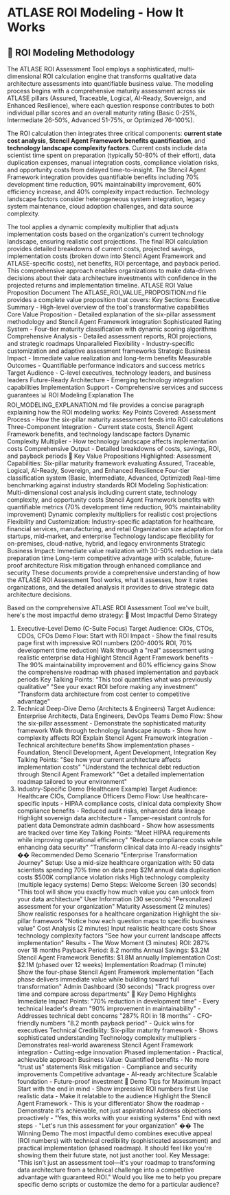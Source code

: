 # ATLASE ROI Modeling - How It Works

## 🎯 ROI Modeling Methodology

The ATLASE ROI Assessment Tool employs a sophisticated, multi-dimensional ROI calculation engine that transforms qualitative data architecture assessments into quantifiable business value. The modeling process begins with a comprehensive maturity assessment across six ATLASE pillars (Assured, Traceable, Logical, AI-Ready, Sovereign, and Enhanced Resilience), where each question response contributes to both individual pillar scores and an overall maturity rating (Basic 0-25%, Intermediate 26-50%, Advanced 51-75%, or Optimized 76-100%).

The ROI calculation then integrates three critical components: **current state cost analysis**, **Stencil Agent Framework benefits quantification**, and **technology landscape complexity factors**. Current costs include data scientist time spent on preparation (typically 50-80% of their effort), data duplication expenses, manual integration costs, compliance violation risks, and opportunity costs from delayed time-to-insight. The Stencil Agent Framework integration provides quantifiable benefits including 70% development time reduction, 90% maintainability improvement, 60% efficiency increase, and 40% complexity impact reduction. Technology landscape factors consider heterogeneous system integration, legacy system maintenance, cloud adoption challenges, and data source complexity.

The tool applies a dynamic complexity multiplier that adjusts implementation costs based on the organization's current technology landscape, ensuring realistic cost projections. The final ROI calculation provides detailed breakdowns of current costs, projected savings, implementation costs (broken down into Stencil Agent Framework and ATLASE-specific costs), net benefits, ROI percentage, and payback period. This comprehensive approach enables organizations to make data-driven decisions about their data architecture investments with confidence in the projected returns and implementation timeline.
ATLASE ROI Value Proposition Document
The ATLASE_ROI_VALUE_PROPOSITION.md file provides a complete value proposition that covers:
Key Sections:
Executive Summary - High-level overview of the tool's transformative capabilities
Core Value Proposition - Detailed explanation of the six-pillar assessment methodology and Stencil Agent Framework integration
Sophisticated Rating System - Four-tier maturity classification with dynamic scoring algorithms
Comprehensive Analysis - Detailed assessment reports, ROI projections, and strategic roadmaps
Unparalleled Flexibility - Industry-specific customization and adaptive assessment frameworks
Strategic Business Impact - Immediate value realization and long-term benefits
Measurable Outcomes - Quantifiable performance indicators and success metrics
Target Audience - C-level executives, technology leaders, and business leaders
Future-Ready Architecture - Emerging technology integration capabilities
Implementation Support - Comprehensive services and success guarantees
📊 ROI Modeling Explanation
The ROI_MODELING_EXPLANATION.md file provides a concise paragraph explaining how the ROI modeling works:
Key Points Covered:
Assessment Process - How the six-pillar maturity assessment feeds into ROI calculations
Three-Component Integration - Current state costs, Stencil Agent Framework benefits, and technology landscape factors
Dynamic Complexity Multiplier - How technology landscape affects implementation costs
Comprehensive Output - Detailed breakdowns of costs, savings, ROI, and payback periods
🎯 Key Value Propositions Highlighted:
Assessment Capabilities:
Six-pillar maturity framework evaluating Assured, Traceable, Logical, AI-Ready, Sovereign, and Enhanced Resilience
Four-tier classification system (Basic, Intermediate, Advanced, Optimized)
Real-time benchmarking against industry standards
ROI Modeling Sophistication:
Multi-dimensional cost analysis including current state, technology complexity, and opportunity costs
Stencil Agent Framework benefits with quantifiable metrics (70% development time reduction, 90% maintainability improvement)
Dynamic complexity multipliers for realistic cost projections
Flexibility and Customization:
Industry-specific adaptation for healthcare, financial services, manufacturing, and retail
Organization size adaptation for startups, mid-market, and enterprise
Technology landscape flexibility for on-premises, cloud-native, hybrid, and legacy environments
Strategic Business Impact:
Immediate value realization with 30-50% reduction in data preparation time
Long-term competitive advantage with scalable, future-proof architecture
Risk mitigation through enhanced compliance and security
These documents provide a comprehensive understanding of how the ATLASE ROI Assessment Tool works, what it assesses, how it rates organizations, and the detailed analysis it provides to drive strategic data architecture decisions.


Based on the comprehensive ATLASE ROI Assessment Tool we've built, here's the most impactful demo strategy:
🎯 Most Impactful Demo Strategy
1. Executive-Level Demo (C-Suite Focus)
Target Audience: CIOs, CTOs, CDOs, CFOs
Demo Flow:
Start with ROI Impact - Show the final results page first with impressive ROI numbers (200-400% ROI, 70% development time reduction)
Walk through a "real" assessment using realistic enterprise data
Highlight Stencil Agent Framework benefits - The 90% maintainability improvement and 60% efficiency gains
Show the comprehensive roadmap with phased implementation and payback periods
Key Talking Points:
"This tool quantifies what was previously qualitative"
"See your exact ROI before making any investment"
"Transform data architecture from cost center to competitive advantage"
2. Technical Deep-Dive Demo (Architects & Engineers)
Target Audience: Enterprise Architects, Data Engineers, DevOps Teams
Demo Flow:
Show the six-pillar assessment - Demonstrate the sophisticated maturity framework
Walk through technology landscape inputs - Show how complexity affects ROI
Explain Stencil Agent Framework integration - Technical architecture benefits
Show implementation phases - Foundation, Stencil Development, Agent Development, Integration
Key Talking Points:
"See how your current architecture affects implementation costs"
"Understand the technical debt reduction through Stencil Agent Framework"
"Get a detailed implementation roadmap tailored to your environment"
3. Industry-Specific Demo (Healthcare Example)
Target Audience: Healthcare CIOs, Compliance Officers
Demo Flow:
Use healthcare-specific inputs - HIPAA compliance costs, clinical data complexity
Show compliance benefits - Reduced audit risks, enhanced data lineage
Highlight sovereign data architecture - Tamper-resistant controls for patient data
Demonstrate admin dashboard - Show how assessments are tracked over time
Key Talking Points:
"Meet HIPAA requirements while improving operational efficiency"
"Reduce compliance costs while enhancing data security"
"Transform clinical data into AI-ready insights"
�� Recommended Demo Scenario
"Enterprise Transformation Journey"
Setup: Use a mid-size healthcare organization with:
50 data scientists spending 70% time on data prep
$2M annual data duplication costs
$500K compliance violation risks
High technology complexity (multiple legacy systems)
Demo Steps:
Welcome Screen (30 seconds)
"This tool will show you exactly how much value you can unlock from your data architecture"
User Information (30 seconds)
"Personalized assessment for your organization"
Maturity Assessment (2 minutes)
Show realistic responses for a healthcare organization
Highlight the six-pillar framework
"Notice how each question maps to specific business value"
Cost Analysis (2 minutes)
Input realistic healthcare costs
Show technology complexity factors
"See how your current landscape affects implementation"
Results - The Wow Moment (3 minutes)
ROI: 287% over 18 months
Payback Period: 8.2 months
Annual Savings: $3.2M
Stencil Agent Framework Benefits: $1.8M annually
Implementation Cost: $2.1M (phased over 12 weeks)
Implementation Roadmap (1 minute)
Show the four-phase Stencil Agent Framework implementation
"Each phase delivers immediate value while building toward full transformation"
Admin Dashboard (30 seconds)
"Track progress over time and compare across departments"
🎯 Key Demo Highlights
Immediate Impact Points:
"70% reduction in development time" - Every technical leader's dream
"90% improvement in maintainability" - Addresses technical debt concerns
"287% ROI in 18 months" - CFO-friendly numbers
"8.2 month payback period" - Quick wins for executives
Technical Credibility:
Six-pillar maturity framework - Shows sophisticated understanding
Technology complexity multipliers - Demonstrates real-world awareness
Stencil Agent Framework integration - Cutting-edge innovation
Phased implementation - Practical, achievable approach
Business Value:
Quantified benefits - No more "trust us" statements
Risk mitigation - Compliance and security improvements
Competitive advantage - AI-ready architecture
Scalable foundation - Future-proof investment
🎪 Demo Tips for Maximum Impact
Start with the end in mind - Show impressive ROI numbers first
Use realistic data - Make it relatable to the audience
Highlight the Stencil Agent Framework - This is your differentiator
Show the roadmap - Demonstrate it's achievable, not just aspirational
Address objections proactively - "Yes, this works with your existing systems"
End with next steps - "Let's run this assessment for your organization"
�� The Winning Demo
The most impactful demo combines executive appeal (ROI numbers) with technical credibility (sophisticated assessment) and practical implementation (phased roadmap). It should feel like you're showing them their future state, not just another tool.
Key Message: "This isn't just an assessment tool—it's your roadmap to transforming data architecture from a technical challenge into a competitive advantage with guaranteed ROI."
Would you like me to help you prepare specific demo scripts or customize the demo for a particular audience?
